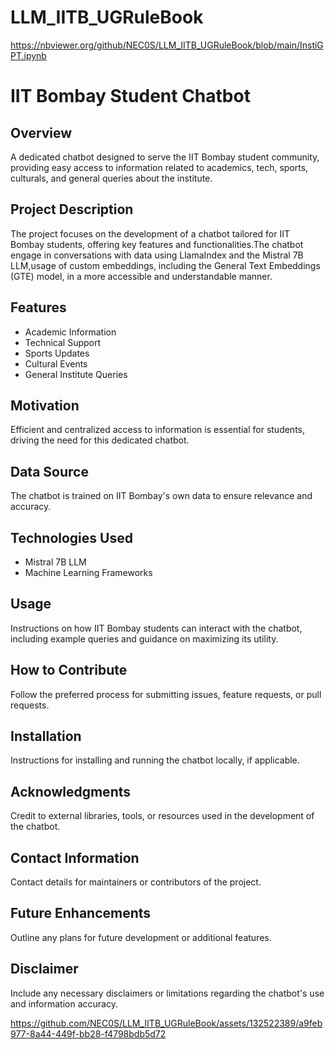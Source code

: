 # LLM_IITB_UGRuleBook
https://nbviewer.org/github/NEC0S/LLM_IITB_UGRuleBook/blob/main/InstiGPT.ipynb

# IIT Bombay Student Chatbot

## Overview
A dedicated chatbot designed to serve the IIT Bombay student community, providing easy access to information related to academics, tech, sports, culturals, and general queries about the institute.

## Project Description
The project focuses on the development of a chatbot tailored for IIT Bombay students, offering key features and functionalities.The chatbot engage in conversations with data using LlamaIndex and the Mistral 7B LLM,usage of custom embeddings, including the General Text Embeddings (GTE) model, in a more accessible and understandable manner.

## Features
- Academic Information
- Technical Support
- Sports Updates
- Cultural Events
- General Institute Queries

## Motivation
Efficient and centralized access to information is essential for students, driving the need for this dedicated chatbot.

## Data Source
The chatbot is trained on IIT Bombay's own data to ensure relevance and accuracy.

## Technologies Used
- Mistral 7B LLM
- Machine Learning Frameworks


## Usage
Instructions on how IIT Bombay students can interact with the chatbot, including example queries and guidance on maximizing its utility.

## How to Contribute
Follow the preferred process for submitting issues, feature requests, or pull requests.

## Installation
Instructions for installing and running the chatbot locally, if applicable.


## Acknowledgments
Credit to external libraries, tools, or resources used in the development of the chatbot.

## Contact Information
Contact details for maintainers or contributors of the project.

## Future Enhancements
Outline any plans for future development or additional features.

## Disclaimer
Include any necessary disclaimers or limitations regarding the chatbot's use and information accuracy.

https://github.com/NEC0S/LLM_IITB_UGRuleBook/assets/132522389/a9feb977-8a44-449f-bb28-f4798bdb5d72


